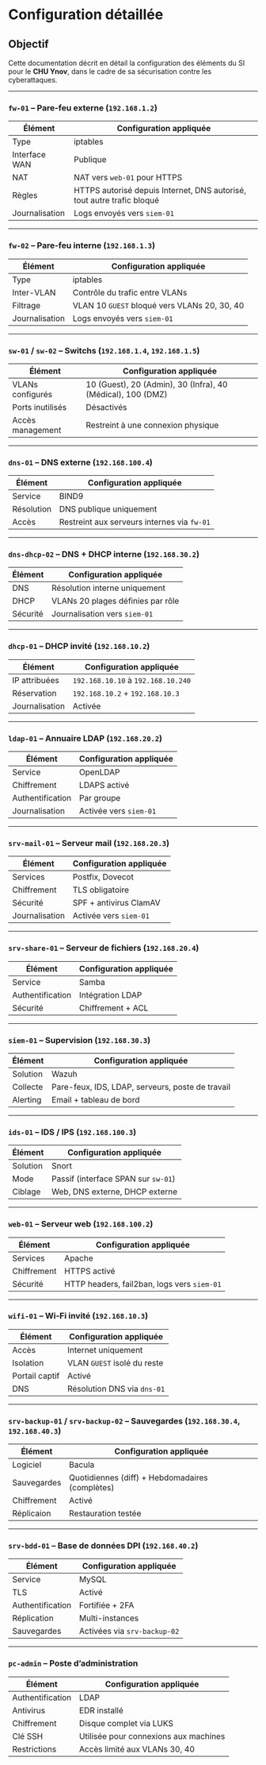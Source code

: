 # Configuration détaillée

## Objectif

Cette documentation décrit en détail la configuration des éléments du SI pour le **CHU Ynov**, dans le cadre de sa sécurisation contre les cyberattaques.

---

### `fw-01` – Pare-feu externe (`192.168.1.2`)

| Élément        | Configuration appliquée                                                |
| -------------- | ---------------------------------------------------------------------- |
| Type           | iptables                                                               |
| Interface WAN  | Publique                                                               |
| NAT            | NAT vers `web-01` pour HTTPS                                           |
| Règles         | HTTPS autorisé depuis Internet, DNS autorisé, tout autre trafic bloqué |
| Journalisation | Logs envoyés vers `siem-01`                                            |

---

### `fw-02` – Pare-feu interne (`192.168.1.3`)

| Élément        | Configuration appliquée                      |
| -------------- | -------------------------------------------- |
| Type           | iptables                                     |
| Inter-VLAN     | Contrôle du trafic entre VLANs               |
| Filtrage       | VLAN 10 `GUEST` bloqué vers VLANs 20, 30, 40 |
| Journalisation | Logs envoyés vers `siem-01`                  |

---

### `sw-01` / `sw-02` – Switchs (`192.168.1.4`, `192.168.1.5`)

| Élément          | Configuration appliquée                                     |
| ---------------- | ----------------------------------------------------------- |
| VLANs configurés | 10 (Guest), 20 (Admin), 30 (Infra), 40 (Médical), 100 (DMZ) |
| Ports inutilisés | Désactivés                                                  |
| Accès management | Restreint à une connexion physique                          |

---

### `dns-01` – DNS externe (`192.168.100.4`)

| Élément    | Configuration appliquée                     |
| ---------- | ------------------------------------------- |
| Service    | BIND9                                       |
| Résolution | DNS publique uniquement                     |
| Accès      | Restreint aux serveurs internes via `fw-01` |

---

### `dns-dhcp-02` – DNS + DHCP interne (`192.168.30.2`)

| Élément  | Configuration appliquée           |
| -------- | --------------------------------- |
| DNS      | Résolution interne uniquement     |
| DHCP     | VLANs 20 plages définies par rôle |
| Sécurité | Journalisation vers `siem-01`     |

---

### `dhcp-01` – DHCP invité (`192.168.10.2`)

| Élément        | Configuration appliquée            |
| -------------- | ---------------------------------- |
| IP attribuées  | `192.168.10.10` à `192.168.10.240` |
| Réservation    | `192.168.10.2` + `192.168.10.3`    |
| Journalisation | Activée                            |

---

### `ldap-01` – Annuaire LDAP (`192.168.20.2`)

| Élément          | Configuration appliquée |
| ---------------- | ----------------------- |
| Service          | OpenLDAP                |
| Chiffrement      | LDAPS activé            |
| Authentification | Par groupe              |
| Journalisation   | Activée vers `siem-01`  |

---

### `srv-mail-01` – Serveur mail (`192.168.20.3`)

| Élément        | Configuration appliquée |
| -------------- | ----------------------- |
| Services       | Postfix, Dovecot        |
| Chiffrement    | TLS obligatoire         |
| Sécurité       | SPF + antivirus ClamAV  |
| Journalisation | Activée vers `siem-01`  |

---

### `srv-share-01` – Serveur de fichiers (`192.168.20.4`)

| Élément          | Configuration appliquée |
| ---------------- | ----------------------- |
| Service          | Samba                   |
| Authentification | Intégration LDAP        |
| Sécurité         | Chiffrement + ACL       |

---

### `siem-01` – Supervision (`192.168.30.3`)

| Élément  | Configuration appliquée                          |
| -------- | ------------------------------------------------ |
| Solution | Wazuh                                            |
| Collecte | Pare-feux, IDS, LDAP, serveurs, poste de travail |
| Alerting | Email + tableau de bord                          |

---

### `ids-01` – IDS / IPS (`192.168.100.3`)

| Élément  | Configuration appliquée             |
| -------- | ----------------------------------- |
| Solution | Snort                               |
| Mode     | Passif (interface SPAN sur `sw-01`) |
| Ciblage  | Web, DNS externe, DHCP externe      |

---

### `web-01` – Serveur web (`192.168.100.2`)

| Élément     | Configuration appliquée                     |
| ----------- | ------------------------------------------- |
| Services    | Apache                                      |
| Chiffrement | HTTPS activé                                |
| Sécurité    | HTTP headers, fail2ban, logs vers `siem-01` |

---

### `wifi-01` – Wi-Fi invité (`192.168.10.3`)

| Élément        | Configuration appliquée     |
| -------------- | --------------------------- |
| Accès          | Internet uniquement         |
| Isolation      | VLAN `GUEST` isolé du reste |
| Portail captif | Activé                      |
| DNS            | Résolution DNS via `dns-01` |

---

### `srv-backup-01` / `srv-backup-02` – Sauvegardes (`192.168.30.4`, `192.168.40.3`)

| Élément     | Configuration appliquée                         |
| ----------- | ----------------------------------------------- |
| Logiciel    | Bacula                                          |
| Sauvegardes | Quotidiennes (diff) + Hebdomadaires (complètes) |
| Chiffrement | Activé                                          |
| Réplicaion  | Restauration testée                             |

---

### `srv-bdd-01` – Base de données DPI (`192.168.40.2`)

| Élément          | Configuration appliquée      |
| ---------------- | ---------------------------- |
| Service          | MySQL                        |
| TLS              | Activé                       |
| Authentification | Fortifiée + 2FA              |
| Réplication      | Multi-instances              |
| Sauvegardes      | Activées via `srv-backup-02` |

---

### `pc-admin` – Poste d’administration

| Élément          | Configuration appliquée               |
| ---------------- | ------------------------------------- |
| Authentification | LDAP                                  |
| Antivirus        | EDR installé                          |
| Chiffrement      | Disque complet via LUKS               |
| Clé SSH          | Utilisée pour connexions aux machines |
| Restrictions     | Accès limité aux VLANs 30, 40         |




